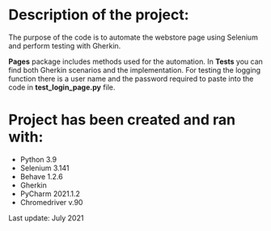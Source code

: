 # Description of the project:

The purpose of the code is to automate the webstore page using Selenium and perform testing with Gherkin.

**Pages** package includes methods used for the automation.
In **Tests** you can find both Gherkin scenarios and the implementation.
For testing the logging function there is a user name and the password required to paste into the code in **test_login_page.py** file.

# Project has been created and ran with:

- Python 3.9
- Selenium 3.141
- Behave 1.2.6
- Gherkin
- PyCharm 2021.1.2
- Chromedriver v.90

Last update: July 2021
